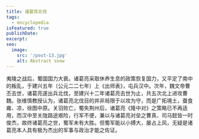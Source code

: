 ```yaml
---
title: 诸葛亮北伐
tags:
  - encyclopedia
isFeatured: true
publishDate: 
excerpt: 
seo:
  image:
    src: '/post-13.jpg'
    alt: Abstract snow
---
```


夷陵之战后，蜀国国力大衰。诸葛亮采取休养生息的政策恢复国力，又平定了南中的叛乱，于建兴五年〔公元二二七年〕上《出师表》，屯兵汉中。次年，魏文帝曹丕去世，诸葛亮遂出兵北伐，至建兴十二年诸葛亮去世为止，共五次北上进攻曹魏。张维慎教授认为，诸葛亮北伐目的并非局限于以攻为守，而是广拓境土，蚕食雍、凉，徐图中原。关羽败亡，蜀失荆州后，诸葛亮《隆中对》之策略已不再适用，而汉中至关陇路途艰险，行军不便，兼以与诸葛亮对垒之曹真、司马懿皆一时俊杰，故终诸葛亮之世，蜀军未有大胜。但蜀军能以小搏大，屡占上风，无疑是诸葛亮本人具有极为杰出的军事与政治才能之佐证。
